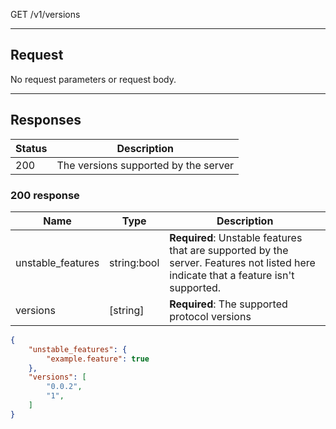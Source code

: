GET /v1/versions

---

## Request

No request parameters or request body.

---

## Responses

|Status|Description|
|-|-|
|200|The versions supported by the server|

### 200 response

|Name|Type|Description|
|-|-|-|
|unstable_features|string:bool|**Required**: Unstable features that are supported by the server. Features not listed here indicate that a feature isn't supported.|
|versions|[string]|**Required**: The supported protocol versions

```json
{
    "unstable_features": {
        "example.feature": true
    },
    "versions": [
        "0.0.2",
        "1",
    ]
}
```